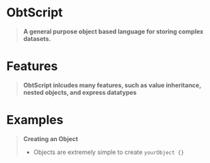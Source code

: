 # ObtScript
> **A general purpose object based language for storing complex datasets.**

# Features
> **ObtScript inlcudes many features, such as value inheritance, nested objects, and express datatypes**

# Examples
> **Creating an Object**
> - Objects are extremely simple to create
> `yourObject {}`
